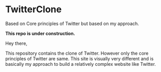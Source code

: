 # TwitterClone
Based on Core principles of Twitter but based on my approach.

**This repo is under construction.**

Hey there, 

  This repository contains the clone of Twitter. 
  However only the core principles of Twitter are same. 
  This site is visually very different and is basically my approach to build a relatively complex website like Twitter.
